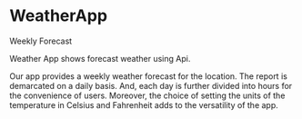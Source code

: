 # WeatherApp


Weekly Forecast

Weather App shows forecast weather using Api. 

Our app provides a weekly weather forecast for the location. The report is demarcated on a daily basis. And, each day is further divided into hours for the convenience of users.  Moreover, the choice of setting the units of the temperature in Celsius and Fahrenheit adds to the versatility of the app.

